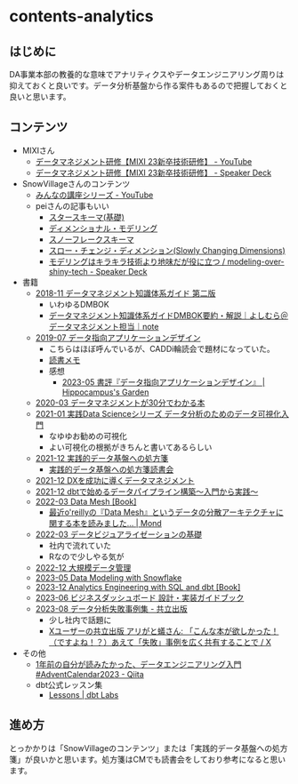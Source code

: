 # contents-analytics

## はじめに

DA事業本部の教養的な意味でアナリティクスやデータエンジニアリング周りは抑えておくと良いです。データ分析基盤から作る案件もあるので把握しておくと良いと思います。

## コンテンツ

- MIXIさん
  - [データマネジメント研修【MIXI 23新卒技術研修】 - YouTube](https://www.youtube.com/watch?v=94U_sMinA8Q)
  - [データマネジメント研修【MIXI 23新卒技術研修】 - Speaker Deck](https://speakerdeck.com/mixi_engineers/2023-datamanagement-training)
- SnowVillageさんのコンテンツ
  - [みんなの講座シリーズ - YouTube](https://www.youtube.com/playlist?list=PLVj4iIZgzTAoXZV7kvGq6C3USe78DnHGC)
  - peiさんの記事もいい
    - [スタースキーマ(基礎)](https://zenn.dev/pei0804/articles/star-schema-design)
    - [ディメンショナル・モデリング](https://zenn.dev/pei0804/articles/dimensional-modeling)
    - [スノーフレークスキーマ](https://zenn.dev/pei0804/articles/snowflake-schema)
    - [スロー・チェンジ・ディメンション(Slowly Changing Dimensions)](https://zenn.dev/pei0804/articles/slowly-changing-dimensions)
    - [モデリングはキラキラ技術より地味だが役に立つ / modeling-over-shiny-tech - Speaker Deck](https://speakerdeck.com/pei0804/modeling-over-shiny-tech)
- 書籍
  - [2018-11 データマネジメント知識体系ガイド 第二版](https://www.amazon.co.jp/dp/4296100491)
    - いわゆるDMBOK
    - [データマネジメント知識体系ガイドDMBOK要約・解説｜よしむら＠データマネジメント担当｜note](https://note.com/datamanagement/m/m3f27a63bfe25)
  - [2019-07 データ指向アプリケーションデザイン](https://www.oreilly.co.jp/books/9784873118703/)
    - こちらはほぼ呼んでいるが、CADDi輪読会で題材になっていた。
    - [読書メモ](./2019-07-18_data-intensive-applications-design.md)
    - 感想
      - [2023-05 書評『データ指向アプリケーションデザイン』 | Hippocampus's Garden](https://hippocampus-garden.com/book_review_kleppmann/)
  - [2020-03 データマネジメントが30分でわかる本](https://www.amazon.co.jp/dp/B085W4YSZJ)
  - [2021-01 実践Data Scienceシリーズ データ分析のためのデータ可視化入門](https://www.amazon.co.jp/dp/4065164044)
    - なゆゆお勧めの可視化
    - よい可視化の根拠がきちんと書いてあるらしい
  - [2021-12 実践的データ基盤への処方箋](https://gihyo.jp/book/2021/978-4-297-12445-8)
    - [実践的データ基盤への処方箋読書会](https://www.notion.so/3fb8cff702cf46dc9e600cda2ce9ef13?pvs=21)
  - [2021-12 DXを成功に導くデータマネジメント](https://www.amazon.co.jp/dp/4798171379)
  - [2021-12 dbtで始めるデータパイプライン構築〜入門から実践〜](https://zenn.dev/dbt_tokyo/books/537de43829f3a0)
  - [2022-03 Data Mesh [Book]](https://www.oreilly.com/library/view/data-mesh/9781492092384/)
    - [最近o'reillyの『Data Mesh』というデータの分散アーキテクチャに関する本を読みました… | Mond](https://mond.how/topics/4zmeukz6fd2jqcn)
  - [2022-03 データビジュアライゼーションの基礎](https://www.amazon.co.jp/dp/4873119537)
    - 社内で流れていた
    - Rなので少しやる気が
  - [2022-12 大規模データ管理](https://www.oreilly.co.jp/books/9784814400089/)
  - [2023-05 Data Modeling with Snowflake](https://www.amazon.co.jp/dp/1837634459)
  - [2023-12 Analytics Engineering with SQL and dbt [Book]](https://www.oreilly.com/library/view/analytics-engineering-with/9781098142377/)
  - [2023-06 ビジネスダッシュボード 設計・実装ガイドブック](https://www.shoeisha.co.jp/book/detail/9784798177649)
  - [2023-08 データ分析失敗事例集 - 共立出版](https://www.kyoritsu-pub.co.jp/book/b10032587.html)
    - 少し社内で話題に
    - [Xユーザーの共立出版 アリがと蟻さん: 「こんな本が欲しかった！（ですよね！？）あえて「失敗」事例を広く共有することで / X](https://twitter.com/1738310/status/1666329421966635011)
- その他
    - [1年前の自分が読みたかった、データエンジニアリング入門 #AdventCalendar2023 - Qiita](https://qiita.com/SoySoySoyB/items/44fda40de0276a83957a)
    - dbt公式レッスン集
      - [Lessons | dbt Labs](https://www.getdbt.com/dbt-learn/lessons)

## 進め方

とっかかりは「SnowVillageのコンテンツ」または「実践的データ基盤への処方箋」が良いかと思います。処方箋はCMでも読書会をしており参考になると思います。
